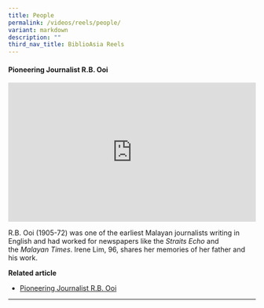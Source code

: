 ```yaml
---
title: People
permalink: /videos/reels/people/
variant: markdown
description: ""
third_nav_title: BiblioAsia Reels
---
```

#### **Pioneering Journalist R.B. Ooi**

<style>.embed-container {position: relative; padding-bottom: 56.25%; height: 0; overflow: hidden; max-width: 100%; } .embed-container iframe, .embed-container object, .embed-container embed { position: absolute; top: 0; left: 0; width: 100%; height: 100%; }</style><div class="embed-container"><iframe src="https://www.youtube.com/embed/J2EPQPWskds?list=PLJlLW0qKYHTPnbGAYPZtpahewt6xRgUzc" frameborder="0" allowfullscreen=""></iframe></div>

R.B. Ooi (1905-72) was one of the earliest Malayan journalists writing in English and had worked for newspapers like the&nbsp;_Straits Echo_&nbsp;and the&nbsp;_Malayan Times_. Irene Lim, 96, shares her memories of her father and his work.

**Related article** <br>
* [Pioneering Journalist R.B. Ooi](/vol-20/issue-2/jul-sep-2024/singapore-journalist-newspaper-rb-ooi/)<br>

<hr>
